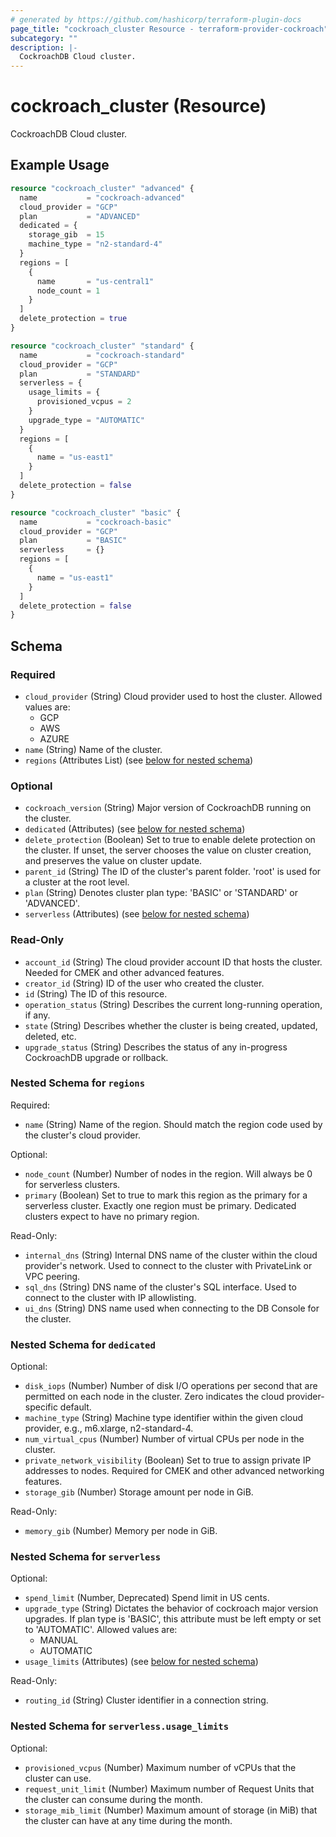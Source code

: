```yaml
---
# generated by https://github.com/hashicorp/terraform-plugin-docs
page_title: "cockroach_cluster Resource - terraform-provider-cockroach"
subcategory: ""
description: |-
  CockroachDB Cloud cluster.
---
```


# cockroach_cluster (Resource)

CockroachDB Cloud cluster.

## Example Usage

```terraform
resource "cockroach_cluster" "advanced" {
  name           = "cockroach-advanced"
  cloud_provider = "GCP"
  plan           = "ADVANCED"
  dedicated = {
    storage_gib  = 15
    machine_type = "n2-standard-4"
  }
  regions = [
    {
      name       = "us-central1"
      node_count = 1
    }
  ]
  delete_protection = true
}

resource "cockroach_cluster" "standard" {
  name           = "cockroach-standard"
  cloud_provider = "GCP"
  plan           = "STANDARD"
  serverless = {
    usage_limits = {
      provisioned_vcpus = 2
    }
    upgrade_type = "AUTOMATIC"
  }
  regions = [
    {
      name = "us-east1"
    }
  ]
  delete_protection = false
}

resource "cockroach_cluster" "basic" {
  name           = "cockroach-basic"
  cloud_provider = "GCP"
  plan           = "BASIC"
  serverless     = {}
  regions = [
    {
      name = "us-east1"
    }
  ]
  delete_protection = false
}
```

<!-- schema generated by tfplugindocs -->
## Schema

### Required

- `cloud_provider` (String) Cloud provider used to host the cluster. Allowed values are:
  * GCP
  * AWS
  * AZURE
- `name` (String) Name of the cluster.
- `regions` (Attributes List) (see [below for nested schema](#nestedatt--regions))

### Optional

- `cockroach_version` (String) Major version of CockroachDB running on the cluster.
- `dedicated` (Attributes) (see [below for nested schema](#nestedatt--dedicated))
- `delete_protection` (Boolean) Set to true to enable delete protection on the cluster. If unset, the server chooses the value on cluster creation, and preserves the value on cluster update.
- `parent_id` (String) The ID of the cluster's parent folder. 'root' is used for a cluster at the root level.
- `plan` (String) Denotes cluster plan type: 'BASIC' or 'STANDARD' or 'ADVANCED'.
- `serverless` (Attributes) (see [below for nested schema](#nestedatt--serverless))

### Read-Only

- `account_id` (String) The cloud provider account ID that hosts the cluster. Needed for CMEK and other advanced features.
- `creator_id` (String) ID of the user who created the cluster.
- `id` (String) The ID of this resource.
- `operation_status` (String) Describes the current long-running operation, if any.
- `state` (String) Describes whether the cluster is being created, updated, deleted, etc.
- `upgrade_status` (String) Describes the status of any in-progress CockroachDB upgrade or rollback.

<a id="nestedatt--regions"></a>
### Nested Schema for `regions`

Required:

- `name` (String) Name of the region. Should match the region code used by the cluster's cloud provider.

Optional:

- `node_count` (Number) Number of nodes in the region. Will always be 0 for serverless clusters.
- `primary` (Boolean) Set to true to mark this region as the primary for a serverless cluster. Exactly one region must be primary. Dedicated clusters expect to have no primary region.

Read-Only:

- `internal_dns` (String) Internal DNS name of the cluster within the cloud provider's network. Used to connect to the cluster with PrivateLink or VPC peering.
- `sql_dns` (String) DNS name of the cluster's SQL interface. Used to connect to the cluster with IP allowlisting.
- `ui_dns` (String) DNS name used when connecting to the DB Console for the cluster.


<a id="nestedatt--dedicated"></a>
### Nested Schema for `dedicated`

Optional:

- `disk_iops` (Number) Number of disk I/O operations per second that are permitted on each node in the cluster. Zero indicates the cloud provider-specific default.
- `machine_type` (String) Machine type identifier within the given cloud provider, e.g., m6.xlarge, n2-standard-4.
- `num_virtual_cpus` (Number) Number of virtual CPUs per node in the cluster.
- `private_network_visibility` (Boolean) Set to true to assign private IP addresses to nodes. Required for CMEK and other advanced networking features.
- `storage_gib` (Number) Storage amount per node in GiB.

Read-Only:

- `memory_gib` (Number) Memory per node in GiB.


<a id="nestedatt--serverless"></a>
### Nested Schema for `serverless`

Optional:

- `spend_limit` (Number, Deprecated) Spend limit in US cents.
- `upgrade_type` (String) Dictates the behavior of cockroach major version upgrades. If plan type is 'BASIC', this attribute must be left empty or set to 'AUTOMATIC'. Allowed values are: 
  * MANUAL
  * AUTOMATIC
- `usage_limits` (Attributes) (see [below for nested schema](#nestedatt--serverless--usage_limits))

Read-Only:

- `routing_id` (String) Cluster identifier in a connection string.

<a id="nestedatt--serverless--usage_limits"></a>
### Nested Schema for `serverless.usage_limits`

Optional:

- `provisioned_vcpus` (Number) Maximum number of vCPUs that the cluster can use.
- `request_unit_limit` (Number) Maximum number of Request Units that the cluster can consume during the month.
- `storage_mib_limit` (Number) Maximum amount of storage (in MiB) that the cluster can have at any time during the month.
